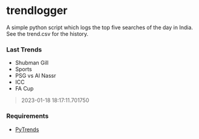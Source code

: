 # trendlogger
A simple python script which logs the top five searches of the day in India.<br>See the trend.csv for the history.<br>

<!-- Last Trends -->
### Last Trends
* Shubman Gill
* Sports
* PSG vs Al Nassr
* ICC
* FA Cup
> 2023-01-18 18:17:11.701750

<!-- Requirements -->
### Requirements
* [PyTrends](https://github.com/dreyco676/pytrends)
